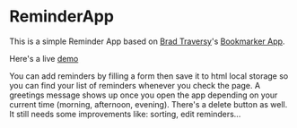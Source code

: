 # ReminderApp
This is a simple Reminder App based on [Brad Traversy](https://github.com/bradtraversy)'s [Bookmarker App](https://github.com/bradtraversy/bookmarker).

Here's a live [demo](https://remind-me-app.netlify.app/)

You can add reminders by filling a form then save it to html local storage so you can find your list of reminders whenever you check the page. A greetings message shows up once you open the app depending on your current time (morning, afternoon, evening). There's a delete button as well.
It still needs some improvements like: sorting, edit reminders...
